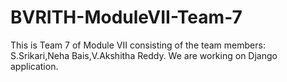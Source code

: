 # BVRITH-ModuleVII-Team-7
This is Team 7 of Module VII consisting of the team members: S.Srikari,Neha Bais,V.Akshitha Reddy. We are working on Django application.

